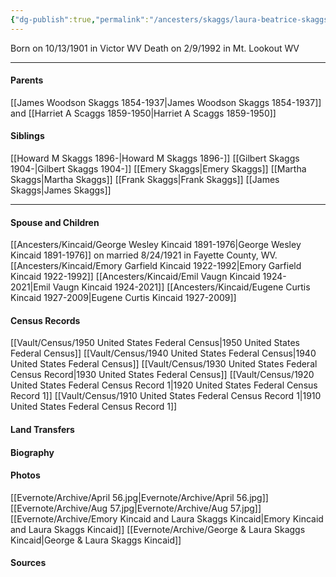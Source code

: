 ```yaml
---
{"dg-publish":true,"permalink":"/ancesters/skaggs/laura-beatrice-skaggs-1901-1992/","tags":["Laura-Skaggs"]}
---
```


Born on  10/13/1901 in Victor WV
Death on 2/9/1992 in Mt. Lookout WV

---
#### Parents

[[James Woodson Skaggs 1854-1937\|James Woodson Skaggs 1854-1937]] and [[Harriet A Scaggs 1859-1950\|Harriet A Scaggs 1859-1950]]
#### Siblings
[[Howard M Skaggs 1896-\|Howard M Skaggs 1896-]]
[[Gilbert Skaggs 1904-\|Gilbert Skaggs 1904-]]
[[Emery Skaggs\|Emery Skaggs]]
[[Martha Skaggs\|Martha Skaggs]]
[[Frank Skaggs\|Frank Skaggs]]
[[James Skaggs\|James Skaggs]]

---
#### Spouse and Children
[[Ancesters/Kincaid/George Wesley Kincaid 1891-1976\|George Wesley Kincaid 1891-1976]] on married 8/24/1921 in Fayette County, WV.
[[Ancesters/Kincaid/Emory Garfield Kincaid 1922-1992\|Emory Garfield Kincaid 1922-1992]]
[[Ancesters/Kincaid/Emil Vaugn Kincaid 1924-2021\|Emil Vaugn Kincaid 1924-2021]]
[[Ancesters/Kincaid/Eugene Curtis Kincaid 1927-2009\|Eugene Curtis Kincaid 1927-2009]]
#### Census Records
[[Vault/Census/1950 United States Federal Census\|1950 United States Federal Census]]
[[Vault/Census/1940 United States Federal Census\|1940 United States Federal Census]]
[[Vault/Census/1930 United States Federal Census Record\|1930 United States Federal Census]]
[[Vault/Census/1920 United States Federal Census Record 1\|1920 United States Federal Census Record 1]]
[[Vault/Census/1910 United States Federal Census Record 1\|1910 United States Federal Census Record 1]]
#### Land Transfers

#### Biography

#### Photos
[[Evernote/Archive/April 56.jpg\|Evernote/Archive/April 56.jpg]]
[[Evernote/Archive/Aug 57.jpg\|Evernote/Archive/Aug 57.jpg]]
[[Evernote/Archive/Emory Kincaid and Laura Skaggs Kincaid\|Emory Kincaid and Laura Skaggs Kincaid]]
[[Evernote/Archive/George & Laura Skaggs Kincaid\|George & Laura Skaggs Kincaid]]
#### Sources

